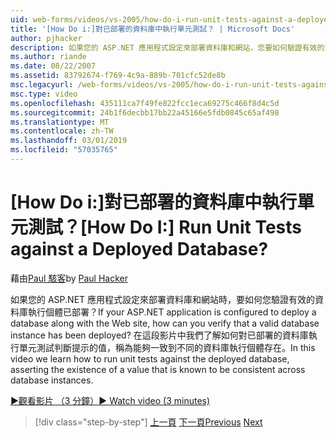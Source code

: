 ```yaml
---
uid: web-forms/videos/vs-2005/how-do-i-run-unit-tests-against-a-deployed-database
title: '[How Do i:]對已部署的資料庫中執行單元測試？ | Microsoft Docs'
author: pjhacker
description: 如果您的 ASP.NET 應用程式設定來部署資料庫和網站，您要如何驗證有效的資料庫執行個體已部署？...
ms.author: riande
ms.date: 08/22/2007
ms.assetid: 83792674-f769-4c9a-889b-701cfc52de8b
msc.legacyurl: /web-forms/videos/vs-2005/how-do-i-run-unit-tests-against-a-deployed-database
msc.type: video
ms.openlocfilehash: 435111ca7f49fe822fcc1eca69275c466f8d4c5d
ms.sourcegitcommit: 24b1f6decbb17bb22a45166e5fdb0845c65af498
ms.translationtype: MT
ms.contentlocale: zh-TW
ms.lasthandoff: 03/01/2019
ms.locfileid: "57035765"
---
```

<a name="how-do-i-run-unit-tests-against-a-deployed-database"></a><span data-ttu-id="d0b7b-104">[How Do i:]對已部署的資料庫中執行單元測試？</span><span class="sxs-lookup"><span data-stu-id="d0b7b-104">[How Do I:] Run Unit Tests against a Deployed Database?</span></span>
====================
<span data-ttu-id="d0b7b-105">藉由[Paul 駭客](https://github.com/pjhacker)</span><span class="sxs-lookup"><span data-stu-id="d0b7b-105">by [Paul Hacker](https://github.com/pjhacker)</span></span>

<span data-ttu-id="d0b7b-106">如果您的 ASP.NET 應用程式設定來部署資料庫和網站時，要如何您驗證有效的資料庫執行個體已部署？</span><span class="sxs-lookup"><span data-stu-id="d0b7b-106">If your ASP.NET application is configured to deploy a database along with the Web site, how can you verify that a valid database instance has been deployed?</span></span> <span data-ttu-id="d0b7b-107">在這段影片中我們了解如何對已部署的資料庫執行單元測試判斷提示的值，稱為能夠一致到不同的資料庫執行個體存在。</span><span class="sxs-lookup"><span data-stu-id="d0b7b-107">In this video we learn how to run unit tests against the deployed database, asserting the existence of a value that is known to be consistent across database instances.</span></span>

[<span data-ttu-id="d0b7b-108">&#9654;觀看影片 （3 分鐘）</span><span class="sxs-lookup"><span data-stu-id="d0b7b-108">&#9654; Watch video (3 minutes)</span></span>](https://channel9.msdn.com/Blogs/ASP-NET-Site-Videos/how-do-i-run-unit-tests-against-a-deployed-database)

> [!div class="step-by-step"]
> <span data-ttu-id="d0b7b-109">[上一頁](how-do-i-deploy-a-web-application-during-a-team-build.md)
> [下一頁](how-do-i-enable-code-coverage-and-profiling-in-production-applications.md)</span><span class="sxs-lookup"><span data-stu-id="d0b7b-109">[Previous](how-do-i-deploy-a-web-application-during-a-team-build.md)
[Next](how-do-i-enable-code-coverage-and-profiling-in-production-applications.md)</span></span>
